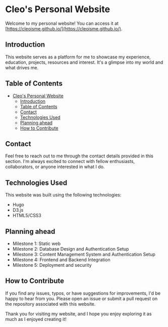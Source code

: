 
# Cleo's Personal Website

Welcome to my personal website! You can access it at [https://cleoisme.github.io/](https://cleoisme.github.io/).

## Introduction

This website serves as a platform for me to showcase my experience, education, projects, resources and interest. It's a glimpse into my world and what drives me.

## Table of Contents

- [Cleo's Personal Website](#cleos-personal-website)
  - [Introduction](#introduction)
  - [Table of Contents](#table-of-contents)
  - [Contact](#contact)
  - [Technologies Used](#technologies-used)
  - [Planning ahead](#planning-ahead)
  - [How to Contribute](#how-to-contribute)


## Contact

Feel free to reach out to me through the contact details provided in this section. I'm always excited to connect with fellow enthusiasts, collaborators, or anyone interested in what I do.

## Technologies Used

This website was built using the following technologies:

- Hugo
- D3.js
- HTML5/CSS3

## Planning ahead

- Milestone 1: Static web
- Milestone 2: Database Design and Authentication Setup
- Milestone 3: Content Management System and Authentication Setup
- Milestone 4: Frontend and Backend Integration
- Milestone 5: Deployment and security
  
## How to Contribute

If you find any issues, typos, or have suggestions for improvements, I'd be happy to hear from you. Please open an issue or submit a pull request on the repository associated with this website.

Thank you for visiting my website, and I hope you enjoy exploring it as much as I enjoyed creating it!
